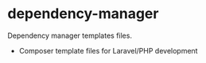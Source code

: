 # dependency-manager
Dependency manager templates files.

- Composer template files for Laravel/PHP development
